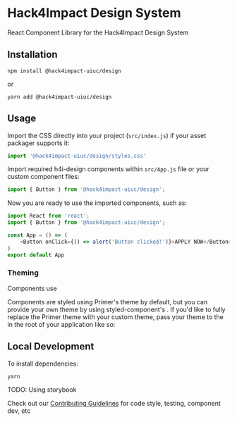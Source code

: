 # Hack4Impact Design System

React Component Library for the Hack4Impact Design System

## Installation
```
npm install @hack4impact-uiuc/design
```
or
```
yarn add @hack4impact-uiuc/design
```

## Usage

Import the CSS directly into your project (`src/index.js`) if your asset packager supports it:
```javascript
import '@hack4impact-uiuc/design/styles.css'
```

Import required h4i-design components within `src/App.js` file or your custom component files:
```javascript
import { Button } from '@hack4impact-uiuc/design';
```

Now you are ready to use the imported components, such as:
```javascript
import React from 'react';
import { Button } from '@hack4impact-uiuc/design';

const App = () => (
    <Button onClick={() => alert('Button clicked!')}>APPLY NOW</Button>
)
export default App
```

### Theming
Components use 

Components are styled using Primer's theme by default, but you can provide your own theme by using styled-component's <ThemeProvider>. If you'd like to fully replace the Primer theme with your custom theme, pass your theme to the <ThemeProvider> in the root of your application like so:



## Local Development

To install dependencies:
```
yarn
```

TODO: Using storybook

Check out our [Contributing Guidelines]('./CONTRIBUTING.md') for code style, testing, component dev, etc

## 

